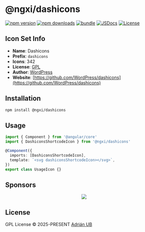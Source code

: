 # @ngxi/dashicons

[![npm version][npm-version-src]][npm-version-href]
[![npm downloads][npm-downloads-src]][npm-downloads-href]
[![bundle][bundle-src]][bundle-href]
[![JSDocs][jsdocs-src]][jsdocs-href]
[![License][license-src]][license-href]

## Icon Set Info

- **Name**: Dashicons
- **Prefix**: `dashicons`
- **Icons**: 342
- **License**: [GPL](https://github.com/WordPress/dashicons/blob/master/gpl.txt)
- **Author**: [WordPress](https://github.com/WordPress/dashicons)
- **Website**: [https://github.com/WordPress/dashicons](https://github.com/WordPress/dashicons)

## Installation

```sh
npm install @ngxi/dashicons
```

## Usage

```ts
import { Component } from '@angular/core'
import { DashiconsShortcodeIcon } from '@ngxi/dashicons'

@Component({
  imports: [DashiconsShortcodeIcon],
  template: `<svg dashiconsShortcodeIcon></svg>`,
})
export class UsageIcon {}
```

## Sponsors

<p align="center">
  <a href="https://cdn.jsdelivr.net/gh/adrian-ub/static/sponsors.svg">
    <img src='https://cdn.jsdelivr.net/gh/adrian-ub/static/sponsors.svg'/>
  </a>
</p>

## License

GPL License © 2025-PRESENT [Adrián UB](https://github.com/adrian-ub)

<!-- Badges -->

[npm-version-src]: https://img.shields.io/npm/v/@ngxi/dashicons?style=flat&colorA=080f12&colorB=1fa669
[npm-version-href]: https://npmjs.com/package/@ngxi/dashicons
[npm-downloads-src]: https://img.shields.io/npm/dm/@ngxi/dashicons?style=flat&colorA=080f12&colorB=1fa669
[npm-downloads-href]: https://npmjs.com/package/@ngxi/dashicons
[bundle-src]: https://img.shields.io/bundlephobia/minzip/@ngxi/dashicons?style=flat&colorA=080f12&colorB=1fa669&label=minzip
[bundle-href]: https://bundlephobia.com/result?p=@ngxi/dashicons
[license-src]: https://img.shields.io/npm/l/@ngxi/dashicons?style=flat&colorA=080f12&colorB=1fa669
[license-href]: https://github.com/adrian-ub/ngxi/blob/main/LICENSE
[jsdocs-src]: https://img.shields.io/badge/jsdocs-reference-080f12?style=flat&colorA=080f12&colorB=1fa669
[jsdocs-href]: https://www.jsdocs.io/package/@ngxi/dashicons
